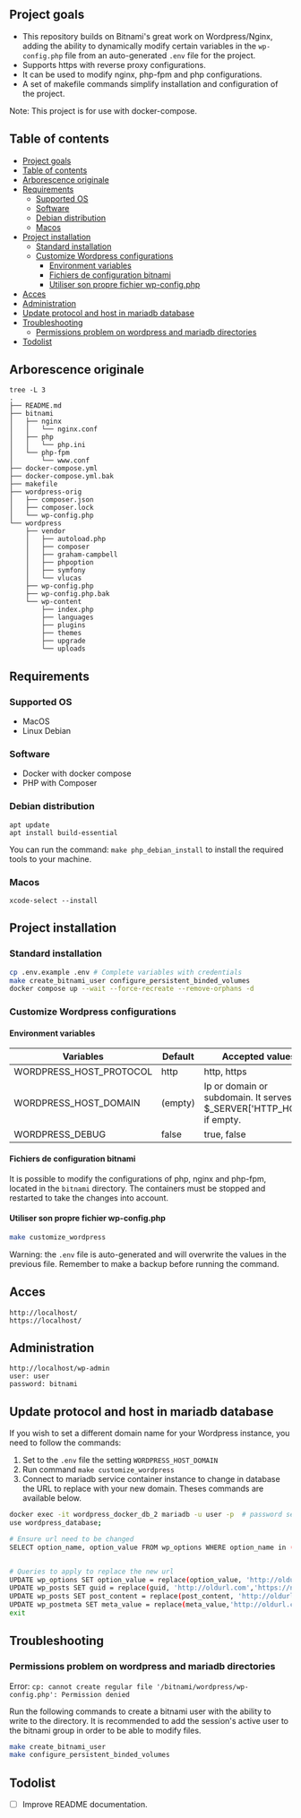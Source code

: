 ## Project goals

- This repository builds on Bitnami's great work on Wordpress/Nginx, adding the ability to dynamically modify certain variables in the `wp-config.php` file from an auto-generated `.env` file for the project.
- Supports https with reverse proxy configurations.
- It can be used to modify nginx, php-fpm and php configurations. 
- A set of makefile commands simplify installation and configuration of the project.


Note: This project is for use with docker-compose.

## Table of contents

- [Project goals](#project-goals)
- [Table of contents](#table-of-contents)
- [Arborescence originale](#arborescence-originale)
- [Requirements](#requirements)
  - [Supported OS](#supported-os)
  - [Software](#software)
  - [Debian distribution](#debian-distribution)
  - [Macos](#macos)
- [Project installation](#project-installation)
  - [Standard installation](#standard-installation)
  - [Customize Wordpress configurations](#customize-wordpress-configurations)
    - [Environment variables](#environment-variables)
    - [Fichiers de configuration bitnami](#fichiers-de-configuration-bitnami)
    - [Utiliser son propre fichier wp-config.php](#utiliser-son-propre-fichier-wp-configphp)
- [Acces](#acces)
- [Administration](#administration)
- [Update protocol and host in mariadb database](#update-protocol-and-host-in-mariadb-database)
- [Troubleshooting](#troubleshooting)
  - [Permissions problem on wordpress and mariadb directories](#permissions-problem-on-wordpress-and-mariadb-directories)
- [Todolist](#todolist)


## Arborescence originale
```
tree -L 3
.
├── README.md
├── bitnami
│   ├── nginx
│   │   └── nginx.conf
│   ├── php
│   │   └── php.ini
│   └── php-fpm
│       └── www.conf
├── docker-compose.yml
├── docker-compose.yml.bak
├── makefile
├── wordpress-orig
│   ├── composer.json
│   ├── composer.lock
│   └── wp-config.php
└── wordpress
    ├── vendor
    │   ├── autoload.php
    │   ├── composer
    │   ├── graham-campbell
    │   ├── phpoption
    │   ├── symfony
    │   └── vlucas
    ├── wp-config.php
    ├── wp-config.php.bak
    └── wp-content
        ├── index.php
        ├── languages
        ├── plugins
        ├── themes
        ├── upgrade
        └── uploads
```

## Requirements

### Supported OS
- MacOS
- Linux Debian

### Software
- Docker with docker compose
- PHP with Composer

### Debian distribution

```
apt update
apt install build-essential
```

You can run the command: `make php_debian_install` to install the required tools to your machine.

### Macos

```
xcode-select --install
```

## Project installation

### Standard installation

```sh
cp .env.example .env # Complete variables with credentials
make create_bitnami_user configure_persistent_binded_volumes
docker compose up --wait --force-recreate --remove-orphans -d
```

### Customize Wordpress configurations

#### Environment variables

| Variables               | Default | Accepted values                                                      |
| ----------------------- | ------- | -------------------------------------------------------------------- |
| WORDPRESS_HOST_PROTOCOL | http    | http, https                                                          |
| WORDPRESS_HOST_DOMAIN   | (empty) | Ip or domain or subdomain. It serves $_SERVER['HTTP_HOST'] if empty. |
| WORDPRESS_DEBUG         | false   | true, false                                                          |


#### Fichiers de configuration bitnami

It is possible to modify the configurations of php, nginx and php-fpm, located in the `bitnami` directory. The containers must be stopped and restarted to take the changes into account.

#### Utiliser son propre fichier wp-config.php

```sh
make customize_wordpress
```

Warning: the `.env` file is auto-generated and will overwrite the values in the previous file. Remember to make a backup before running the command.

## Acces

```
http://localhost/
https://localhost/
```

## Administration

```
http://localhost/wp-admin
user: user
password: bitnami
```

## Update protocol and host in mariadb database

If you wish to set a different domain name for your Wordpress instance, you need to follow the commands: 

1. Set to the `.env` file the setting `WORDPRESS_HOST_DOMAIN`
2. Run command `make customize_wordpress`
3. Connect to mariadb service container instance to change in database the URL to replace with your new domain. Theses commands are available below.


```sh
docker exec -it wordpress_docker_db_2 mariadb -u user -p  # password set in .env file
use wordpress_database;

# Ensure url need to be changed
SELECT option_name, option_value FROM wp_options WHERE option_name in ('home', 'siteurl');


# Queries to apply to replace the new url
UPDATE wp_options SET option_value = replace(option_value, 'http://oldurl.com', 'https://newurl.com') WHERE option_name = 'home' OR option_name = 'siteurl';
UPDATE wp_posts SET guid = replace(guid, 'http://oldurl.com','https://newurl.com');
UPDATE wp_posts SET post_content = replace(post_content, 'http://oldurl.com', 'https://newurl.com'); 
UPDATE wp_postmeta SET meta_value = replace(meta_value,'http://oldurl.com','https://newurl.com');
exit
```

## Troubleshooting

### Permissions problem on wordpress and mariadb directories

Error: `cp: cannot create regular file '/bitnami/wordpress/wp-config.php': Permission denied`

Run the following commands to create a bitnami user with the ability to write to the directory. It is recommended to add the session's active user to the bitnami group in order to be able to modify files.


```sh
make create_bitnami_user
make configure_persistent_binded_volumes
```


## Todolist
- [ ] Improve README documentation.